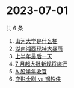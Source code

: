 # 2023-07-01

共 6 条

<!-- BEGIN ZHIHUSEARCH -->
<!-- 最后更新时间 Sat Jul 01 2023 19:10:23 GMT+0800 (China Standard Time) -->
1. [山河大学是什么梗](https://www.zhihu.com/search?q=山河大学是什么梗)
1. [湖南湘西现特大暴雨](https://www.zhihu.com/search?q=湖南湘西现特大暴雨)
1. [上半年最后一天](https://www.zhihu.com/search?q=上半年最后一天)
1. [7 月起大批新规将施行](https://www.zhihu.com/search?q=7%20月起大批新规将施行)
1. [A 股半年收官](https://www.zhihu.com/search?q=A%20股半年收官)
1. [变形金刚 vs 钢铁侠](https://www.zhihu.com/search?q=变形金刚%20vs%20钢铁侠)
<!-- END ZHIHUSEARCH -->
